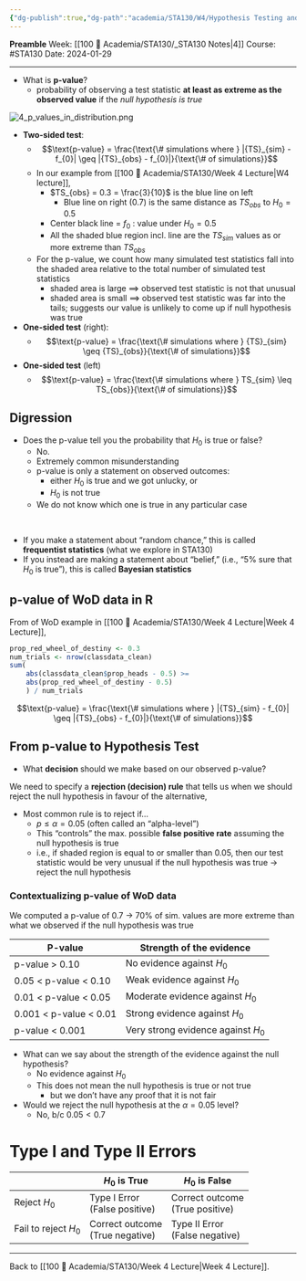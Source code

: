 ```yaml
---
{"dg-publish":true,"dg-path":"academia/STA130/W4/Hypothesis Testing and p-values.md","permalink":"/academia/sta-130/w4/hypothesis-testing-and-p-values/","created":"2024-01-29T14:44:39.842-05:00","updated":"2024-04-21T16:57:45.302-04:00"}
---
```


**Preamble**
Week: [[100 📒 Academia/STA130/_STA130 Notes\|4]]
Course: #STA130
Date: 2024-01-29

---

- What is **p-value**?
	- probability of observing a test statistic **at least as extreme as the observed value** if the *null hypothesis is true*

![4_p_values_in_distribution.png](/img/user/Files/STA130/4_p_values_in_distribution.png)

- **Two-sided test**:
	- $$\text{p-value} = \frac{\text{\# simulations where } |{TS}_{sim} - f_{0}| \geq |{TS}_{obs} - f_{0}|}{\text{\# of simulations}}$$
	- In our example from [[100 📒 Academia/STA130/Week 4 Lecture\|W4 lecture]],
		- $TS_{obs} = 0.3 = \frac{3}{10}$ is the blue line on left
			- Blue line on right ($0.7$) is the same distance as $TS_{obs}$ to $H_{0} = 0.5$
		- Center black line = $f_{0}$ : value under $H_{0} = 0.5$
		- All the shaded blue region incl. line are the $TS_{sim}$ values as or more extreme than $TS_{obs}$
	- For the p-value, we count how many simulated test statistics fall into the shaded area relative to the total number of simulated test statistics
		- shaded area is large $\implies$ observed test statistic is not that unusual
		- shaded area is small $\implies$ observed test statistic was far into the tails; suggests our value is unlikely to come up if null hypothesis was true
- **One-sided test** (right):
	- $$\text{p-value} = \frac{\text{\# simulations where } {TS}_{sim} \geq {TS}_{obs}}{\text{\# of simulations}}$$
- **One-sided test** (left)
	- $$\text{p-value} = \frac{\text{\# simulations where } TS_{sim} \leq TS_{obs}}{\text{\# of simulations}}$$

## Digression

- Does the p-value tell you the probability that $H_{0}$ is true or false?
	- No.
	- Extremely common misunderstanding
	- p-value is only a statement on observed outcomes:
		- either $H_{0}$ is true and we got unlucky, or
		- $H_{0}$ is not true
	- We do not know which one is true in any particular case

<br>

- If you make a statement about “random chance,” this is called **frequentist statistics** (what we explore in STA130)
- If you instead are making a statement about “belief,” (i.e., “5% sure that $H_{0}$ is true”), this is called **Bayesian statistics**

## p-value of WoD data in R

From of WoD example in [[100 📒 Academia/STA130/Week 4 Lecture\|Week 4 Lecture]], 

```r
prop_red_wheel_of_destiny <- 0.3
num_trials <- nrow(classdata_clean)
sum(
	abs(classdata_clean$prop_heads - 0.5) >=
	abs(prop_red_wheel_of_destiny - 0.5)
	) / num_trials
```

$$\text{p-value} = \frac{\text{\# simulations where } |{TS}_{sim} - f_{0}| \geq |{TS}_{obs} - f_{0}|}{\text{\# of simulations}}$$

## From p-value to Hypothesis Test

- What **decision** should we make based on our observed p-value?

We need to specify a **rejection (decision) rule** that tells us when we should reject the null hypothesis in favour of the alternative,

- Most common rule is to reject if…
	- $p \leq \alpha = 0.05$ (often called an “alpha-level”)
	- This “controls” the max. possible **false positive rate** assuming the null hypothesis is true
	- i.e., if shaded region is equal to or smaller than 0.05, then our test statistic would be very unusual if the null hypothesis was true → reject the null hypothesis

### Contextualizing p-value of WoD data

We computed a p-value of 0.7 → 70% of sim. values are more extreme than what we observed if the null hypothesis was true

| P-value | Strength of the evidence |
| ---- | ---- |
| p-value > 0.10 | No evidence against $H_0$ |
| 0.05 < p-value < 0.10 | Weak evidence against $H_0$ |
| 0.01 < p-value < 0.05 | Moderate evidence against $H_0$ |
| 0.001 < p-value < 0.01 | Strong evidence against $H_0$ |
| p-value < 0.001 | Very strong evidence against $H_0$ |

- What can we say about the strength of the evidence against the null hypothesis?
	- No evidence against $H_{0}$
	- This does not mean the null hypothesis is true or not true
		- but we don’t have any proof that it is not fair
- Would we reject the null hypothesis at the $\alpha = 0.05$ level?
	- No, b/c $0.05 < 0.7$

# Type I and Type II Errors

|  | $H_0$ is True | $H_{0}$ is False |
| ---- | ---- | ---- |
| Reject $H_0$ | Type I Error<br>(False positive) | Correct outcome<br>(True positive) |
| Fail to reject $H_0$ | Correct outcome<br>(True negative) | Type II Error<br>(False negative) |

---

Back to [[100 📒 Academia/STA130/Week 4 Lecture\|Week 4 Lecture]].